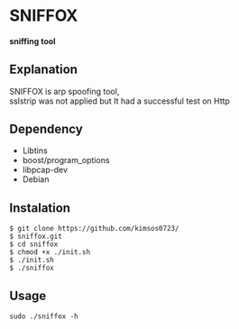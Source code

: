 # SNIFFOX
#### sniffing tool


## Explanation

SNIFFOX is arp spoofing tool,\
sslstrip was not applied but It had a successful test on Http

## Dependency

 - Libtins 
 - boost/program_options
 - libpcap-dev
 - Debian 

## Instalation
    $ git clone https://github.com/kimsos0723/
    $ sniffox.git
    $ cd sniffox
    $ chmod +x ./init.sh
    $ ./init.sh    
    $ ./sniffox

## Usage
    sudo ./sniffox -h